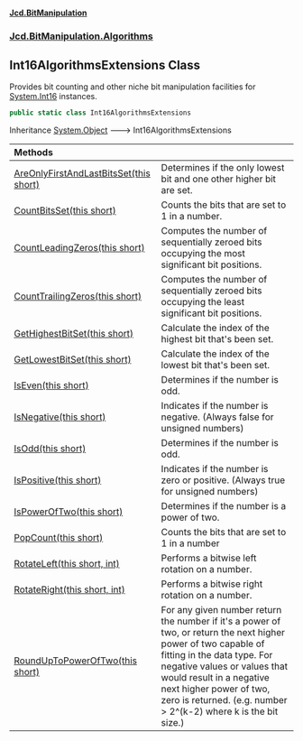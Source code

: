 #### [Jcd.BitManipulation](index.md 'index')

### [Jcd.BitManipulation.Algorithms](Jcd.BitManipulation.Algorithms.md 'Jcd.BitManipulation.Algorithms')

## Int16AlgorithmsExtensions Class

Provides bit counting and other niche bit manipulation facilities
for [System.Int16](https://docs.microsoft.com/en-us/dotnet/api/System.Int16 'System.Int16') instances.

```csharp
public static class Int16AlgorithmsExtensions
```

Inheritance [System.Object](https://docs.microsoft.com/en-us/dotnet/api/System.Object 'System.Object') &#129106; Int16AlgorithmsExtensions

| Methods                                                                                                                                                                                                                                       |                                                                                                                                                                                                                                                                                                       |
|:----------------------------------------------------------------------------------------------------------------------------------------------------------------------------------------------------------------------------------------------|:------------------------------------------------------------------------------------------------------------------------------------------------------------------------------------------------------------------------------------------------------------------------------------------------------|
| [AreOnlyFirstAndLastBitsSet(this short)](Jcd.BitManipulation.Algorithms.Int16AlgorithmsExtensions.AreOnlyFirstAndLastBitsSet(thisshort).md 'Jcd.BitManipulation.Algorithms.Int16AlgorithmsExtensions.AreOnlyFirstAndLastBitsSet(this short)') | Determines if the only lowest bit and one other higher bit are set.                                                                                                                                                                                                                                   |
| [CountBitsSet(this short)](Jcd.BitManipulation.Algorithms.Int16AlgorithmsExtensions.CountBitsSet(thisshort).md 'Jcd.BitManipulation.Algorithms.Int16AlgorithmsExtensions.CountBitsSet(this short)')                                           | Counts the bits that are set to 1 in a number.                                                                                                                                                                                                                                                        |
| [CountLeadingZeros(this short)](Jcd.BitManipulation.Algorithms.Int16AlgorithmsExtensions.CountLeadingZeros(thisshort).md 'Jcd.BitManipulation.Algorithms.Int16AlgorithmsExtensions.CountLeadingZeros(this short)')                            | Computes the number of sequentially zeroed bits occupying the most significant bit positions.                                                                                                                                                                                                         |
| [CountTrailingZeros(this short)](Jcd.BitManipulation.Algorithms.Int16AlgorithmsExtensions.CountTrailingZeros(thisshort).md 'Jcd.BitManipulation.Algorithms.Int16AlgorithmsExtensions.CountTrailingZeros(this short)')                         | Computes the number of sequentially zeroed bits occupying the least significant bit positions.                                                                                                                                                                                                        |
| [GetHighestBitSet(this short)](Jcd.BitManipulation.Algorithms.Int16AlgorithmsExtensions.GetHighestBitSet(thisshort).md 'Jcd.BitManipulation.Algorithms.Int16AlgorithmsExtensions.GetHighestBitSet(this short)')                               | Calculate the index of the highest bit that's been set.                                                                                                                                                                                                                                               |
| [GetLowestBitSet(this short)](Jcd.BitManipulation.Algorithms.Int16AlgorithmsExtensions.GetLowestBitSet(thisshort).md 'Jcd.BitManipulation.Algorithms.Int16AlgorithmsExtensions.GetLowestBitSet(this short)')                                  | Calculate the index of the lowest bit that's been set.                                                                                                                                                                                                                                                |
| [IsEven(this short)](Jcd.BitManipulation.Algorithms.Int16AlgorithmsExtensions.IsEven(thisshort).md 'Jcd.BitManipulation.Algorithms.Int16AlgorithmsExtensions.IsEven(this short)')                                                             | Determines if the number is odd.                                                                                                                                                                                                                                                                      |
| [IsNegative(this short)](Jcd.BitManipulation.Algorithms.Int16AlgorithmsExtensions.IsNegative(thisshort).md 'Jcd.BitManipulation.Algorithms.Int16AlgorithmsExtensions.IsNegative(this short)')                                                 | Indicates if the number is negative. (Always false for unsigned numbers)                                                                                                                                                                                                                              |
| [IsOdd(this short)](Jcd.BitManipulation.Algorithms.Int16AlgorithmsExtensions.IsOdd(thisshort).md 'Jcd.BitManipulation.Algorithms.Int16AlgorithmsExtensions.IsOdd(this short)')                                                                | Determines if the number is odd.                                                                                                                                                                                                                                                                      |
| [IsPositive(this short)](Jcd.BitManipulation.Algorithms.Int16AlgorithmsExtensions.IsPositive(thisshort).md 'Jcd.BitManipulation.Algorithms.Int16AlgorithmsExtensions.IsPositive(this short)')                                                 | Indicates if the number is zero or positive. (Always true for unsigned numbers)                                                                                                                                                                                                                       |
| [IsPowerOfTwo(this short)](Jcd.BitManipulation.Algorithms.Int16AlgorithmsExtensions.IsPowerOfTwo(thisshort).md 'Jcd.BitManipulation.Algorithms.Int16AlgorithmsExtensions.IsPowerOfTwo(this short)')                                           | Determines if the number is a power of two.                                                                                                                                                                                                                                                           |
| [PopCount(this short)](Jcd.BitManipulation.Algorithms.Int16AlgorithmsExtensions.PopCount(thisshort).md 'Jcd.BitManipulation.Algorithms.Int16AlgorithmsExtensions.PopCount(this short)')                                                       | Counts the bits that are set to 1 in a number                                                                                                                                                                                                                                                         |
| [RotateLeft(this short, int)](Jcd.BitManipulation.Algorithms.Int16AlgorithmsExtensions.RotateLeft(thisshort,int).md 'Jcd.BitManipulation.Algorithms.Int16AlgorithmsExtensions.RotateLeft(this short, int)')                                   | Performs a bitwise left rotation on a number.                                                                                                                                                                                                                                                         |
| [RotateRight(this short, int)](Jcd.BitManipulation.Algorithms.Int16AlgorithmsExtensions.RotateRight(thisshort,int).md 'Jcd.BitManipulation.Algorithms.Int16AlgorithmsExtensions.RotateRight(this short, int)')                                | Performs a bitwise right rotation on a number.                                                                                                                                                                                                                                                        |
| [RoundUpToPowerOfTwo(this short)](Jcd.BitManipulation.Algorithms.Int16AlgorithmsExtensions.RoundUpToPowerOfTwo(thisshort).md 'Jcd.BitManipulation.Algorithms.Int16AlgorithmsExtensions.RoundUpToPowerOfTwo(this short)')                      | For any given number return the number if it's a power of two, or return the next higher power of two capable of fitting in the data type. For negative values or values that would result in a negative next higher power of two, zero is returned. (e.g. number > 2^(k-2) where k is the bit size.) |
